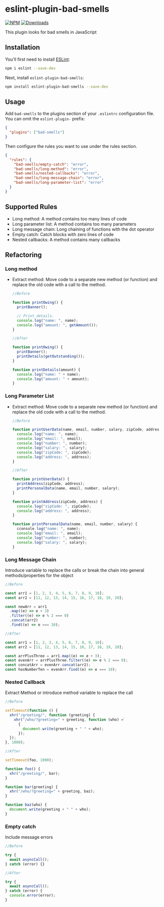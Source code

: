 # eslint-plugin-bad-smells

[![NPM](https://img.shields.io/npm/v/eslint-plugin-bad-smells.svg)](https://www.npmjs.com/package/eslint-plugin-bad-smells)
[![Downloads](https://img.shields.io/npm/dm/eslint-plugin-bad-smells.svg)](https://www.npmjs.com/package/eslint-plugin-bad-smells)

This plugin looks for bad smells in JavaScript

## Installation

You'll first need to install [ESLint](https://eslint.org/):

```sh
npm i eslint --save-dev
```

Next, install `eslint-plugin-bad-smells`:

```sh
npm install eslint-plugin-bad-smells --save-dev
```

## Usage

Add `bad-smells` to the plugins section of your `.eslintrc` configuration file. You can omit the `eslint-plugin-` prefix:

```json
{
  "plugins": ["bad-smells"]
}
```

Then configure the rules you want to use under the rules section.

```json
{
  "rules": {
    "bad-smells/empty-catch": "error",
    "bad-smells/long-method": "error",
    "bad-smells/nested-callbacks": "error",
    "bad-smells/long-message-chain": "error",
    "bad-smells/long-parameter-list": "error"
  }
}
```

## Supported Rules

- Long method: A method contains too many lines of code
- Long parameter list: A method contains too many parameters
- Long message chain: Long chaining of functions with the dot operator
- Empty catch: Catch blocks with zero lines of code
- Nested callbacks: A method contains many callbacks

## Refactoring

### Long method

- Extract method: Move code to a separate new method (or function) and replace the old code with a call to the method.

  ```js
  //Before

  function printOwing() {
    printBanner();

    // Print details.
    console.log("name: ", name);
    console.log("amount: ", getAmount());
  }
  ```

  ```js
  //After

  function printOwing() {
    printBanner();
    printDetails(getOutstanding());
  }

  function printDetails(amount) {
    console.log("name: " + name);
    console.log("amount: " + amount);
  }
  ```

### Long Parameter List

- Extract method: Move code to a separate new method (or function) and replace the old code with a call to the method.

  ```js
  //Before

  function printUserData(name, email, number, salary, zipCode, address) {
    console.log("name: ", name);
    console.log("email: ", email);
    console.log("number: ", number);
    console.log("salary: ", salary);
    console.log("zipCode: ", zipCode);
    console.log("address: ", address);
  }
  ```

  ```js
  //After

  function printUserData() {
    printAddress(zipCode, address);
    printPersonalData(name, email, number, salary);
  }

  function printAddress(zipCode, address) {
    console.log("zipCode: ", zipCode);
    console.log("address: ", address);
  }

  function printPersonalData(name, email, number, salary) {
    cconsole.log("name: ", name);
    console.log("email: ", email);
    console.log("number: ", number);
    console.log("salary: ", salary);
  }
  ```

### Long Message Chain

Introduce variable to replace the calls or break the chain into general methods/properties for the object

```js
//Before

const arr1 = [1, 2, 3, 4, 5, 6, 7, 8, 9, 10];
const arr2 = [11, 12, 13, 14, 15, 16, 17, 18, 19, 20];

const newArr = arr1
  .map((e) => e + 3)
  .filter((e) => e % 2 === 0)
  .concat(arr2)
  .find((e) => e === 10);
```

```js
//After

const arr1 = [1, 2, 3, 4, 5, 6, 7, 8, 9, 10];
const arr2 = [11, 12, 13, 14, 15, 16, 17, 18, 19, 20];

const arrPlusThree = arr1.map((e) => e + 3);
const evenArr = arrPlusThree.filter((e) => e % 2 === 0);
const concatArr = evenArr.concat(arr2);
const hasNumberTen = evenArr.find((e) => e === 10);
```

### Nested Callback

Extract Method or introduce method variable to replace the call

```js
//Before

setTimeout(function () {
  xhr("/greeting/", function (greeting) {
    xhr("/who/?greeting=" + greeting, function (who) ←֓
      {
        document.write(greeting + " " + who);
      });
  });
}, 1000);
```

```js
//After

setTimeout(foo, 1000);

function foo() {
  xhr("/greeting/", bar);
}

function bar(greeting) {
  xhr("/who/?greeting=" + greeting, baz);
}

function baz(who) {
  document.write(greeting + " " + who);
}
```

### Empty catch

Include message errors

```js
//Before

try {
  await asyncCall();
} catch (error) {}
```

```js
//After

try {
  await asyncCall();
} catch (error) {
  console.error(error);
}
```
